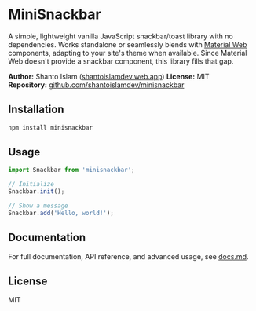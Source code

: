 # MiniSnackbar

A simple, lightweight vanilla JavaScript snackbar/toast library with no dependencies. Works standalone or seamlessly blends with [Material Web](https://material-web.dev/) components, adapting to your site's theme when available. Since Material Web doesn't provide a snackbar component, this library fills that gap.

**Author:** Shanto Islam ([shantoislamdev.web.app](https://shantoislamdev.web.app))
**License:** MIT  
**Repository:** [github.com/shantoislamdev/minisnackbar](https://github.com/shantoislamdev/minisnackbar)

## Installation

```bash
npm install minisnackbar
```

## Usage

```javascript
import Snackbar from 'minisnackbar';

// Initialize
Snackbar.init();

// Show a message
Snackbar.add('Hello, world!');
```

## Documentation

For full documentation, API reference, and advanced usage, see [docs.md](docs.md).

## License

MIT

